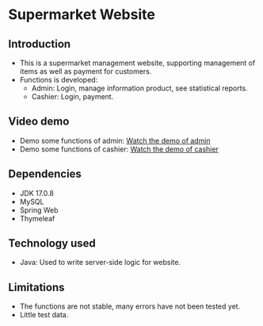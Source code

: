 # Supermarket Website
## Introduction
- This is a supermarket management website, supporting management of items as well as payment for customers.
- Functions is developed:
  - Admin: Login, manage information product, see statistical reports.
  - Cashier: Login, payment.
## Video demo 
- Demo some functions of admin: [Watch the demo of admin](https://drive.google.com/file/d/10CGKGVfr05XH1f0DmvaZIXIwKmmzr9fV/view?usp=drive_link)
- Demo some functions of cashier: [Watch the demo of cashier](https://drive.google.com/file/d/1IKl-ui5Bo2aFt7GiB-F6WgOxoa9QuwGp/view?usp=drive_link)
## Dependencies
- JDK 17.0.8
- MySQL
- Spring Web
- Thymeleaf
## Technology used
- Java: Used to write server-side logic for website.
## Limitations
- The functions are not stable, many errors have not been tested yet.
- Little test data.

